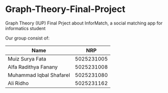 # Graph-Theory-Final-Project

Graph Theory (IUP) Final Prject about InforMatch, a social matching app for informatics student

Our group consist of:

| Name  | NRP |
| ------------- |:-------------:|
| Muiz Surya Fata    | 5025231005     |
| Alfa Radithya Fanany    | 5025231008   |
| Muhammad Iqbal Shafarel      | 5025231080     |
| Ali Ridho      | 5025231162     |
